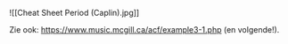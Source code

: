 
![[Cheat Sheet Period (Caplin).jpg]]

Zie ook: https://www.music.mcgill.ca/acf/example3-1.php (en volgende!).